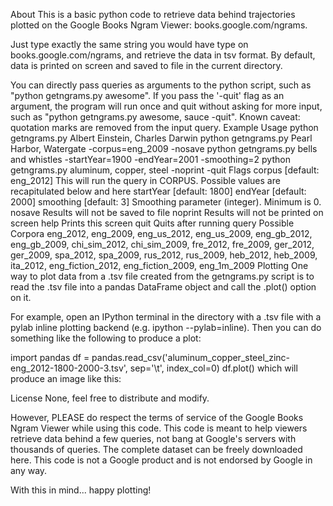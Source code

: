About
This is a basic python code to retrieve data behind trajectories plotted on the Google Books Ngram Viewer: books.google.com/ngrams.

Just type exactly the same string you would have type on books.google.com/ngrams, and retrieve the data in tsv format. By default, data is printed on screen and saved to file in the current directory.

You can directly pass queries as arguments to the python script, such as "python getngrams.py awesome".
If you pass the '-quit' flag as an argument, the program will run once and quit without asking for more input, such as "python getngrams.py awesome, sauce -quit".
Known caveat: quotation marks are removed from the input query.
Example Usage
python getngrams.py Albert Einstein, Charles Darwin
python getngrams.py Pearl Harbor, Watergate -corpus=eng_2009 -nosave 
python getngrams.py bells and whistles -startYear=1900 -endYear=2001 -smoothing=2
python getngrams.py aluminum, copper, steel -noprint -quit
Flags
corpus [default: eng_2012] This will run the query in CORPUS. Possible values are recapitulated below and here
startYear [default: 1800]
endYear [default: 2000]
smoothing [default: 3] Smoothing parameter (integer). Minimum is 0.
nosave Results will not be saved to file
noprint Results will not be printed on screen
help Prints this screen
quit Quits after running query
Possible Corpora
eng_2012, eng_2009, eng_us_2012, eng_us_2009, eng_gb_2012, eng_gb_2009, chi_sim_2012, chi_sim_2009, fre_2012, fre_2009, ger_2012, ger_2009, spa_2012, spa_2009, rus_2012, rus_2009, heb_2012, heb_2009, ita_2012, eng_fiction_2012, eng_fiction_2009, eng_1m_2009
Plotting
One way to plot data from a .tsv file created from the getngrams.py script is to read the .tsv file into a pandas DataFrame object and call the .plot() option on it.

For example, open an IPython terminal in the directory with a .tsv file with a pylab inline plotting backend (e.g. ipython --pylab=inline). Then you can do something like the following to produce a plot:

import pandas
df = pandas.read_csv('aluminum_copper_steel_zinc-eng_2012-1800-2000-3.tsv', sep='\t', index_col=0)
df.plot()
which will produce an image like this: 

License
None, feel free to distribute and modify.

However, PLEASE do respect the terms of service of the Google Books Ngram Viewer while using this code. This code is meant to help viewers retrieve data behind a few queries, not bang at Google's servers with thousands of queries. The complete dataset can be freely downloaded here. This code is not a Google product and is not endorsed by Google in any way.

With this in mind... happy plotting!
